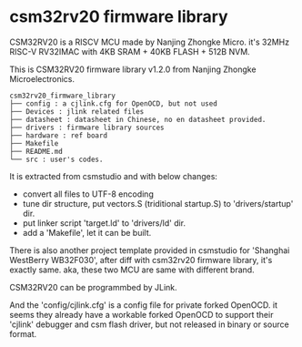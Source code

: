 # csm32rv20 firmware library

CSM32RV20 is a RISCV MCU made by Nanjing Zhongke Micro. it's 32MHz RISC-V RV32IMAC with 4KB SRAM + 40KB FLASH + 512B NVM.

This is CSM32RV20 firmware library v1.2.0 from Nanjing Zhongke Microelectronics.

```
csm32rv20_firmware_library
├── config : a cjlink.cfg for OpenOCD, but not used
├── Devices : jlink related files
├── datasheet : datasheet in Chinese, no en datasheet provided.
├── drivers : firmware library sources
├── hardware : ref board
├── Makefile
├── README.md
└── src : user's codes.
```

It is extracted from csmstudio and with below changes:

- convert all files to UTF-8 encoding
- tune dir structure, put vectors.S (triditional startup.S) to 'drivers/startup' dir.
- put linker script 'target.ld' to 'drivers/ld' dir.
- add a 'Makefile', let it can be built.

There is also another project template provided in csmstudio for 'Shanghai WestBerry WB32F030', after diff with csm32rv20 firmware library, it's exactly same. aka, these two MCU are same with different brand.

CSM32RV20 can be programmbed by JLink. 

And the 'config/cjlink.cfg' is a config file for private forked OpenOCD. it seems they already have a workable forked OpenOCD to support their 'cjlink' debugger and csm flash driver, but not released in binary or source format.
